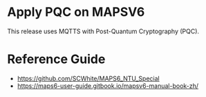 # Apply PQC on MAPSV6

This release uses MQTTS with Post-Quantum Cryptography (PQC).

# Reference Guide

- https://github.com/SCWhite/MAPS6_NTU_Special
- https://maps6-user-guide.gitbook.io/mapsv6-manual-book-zh/
